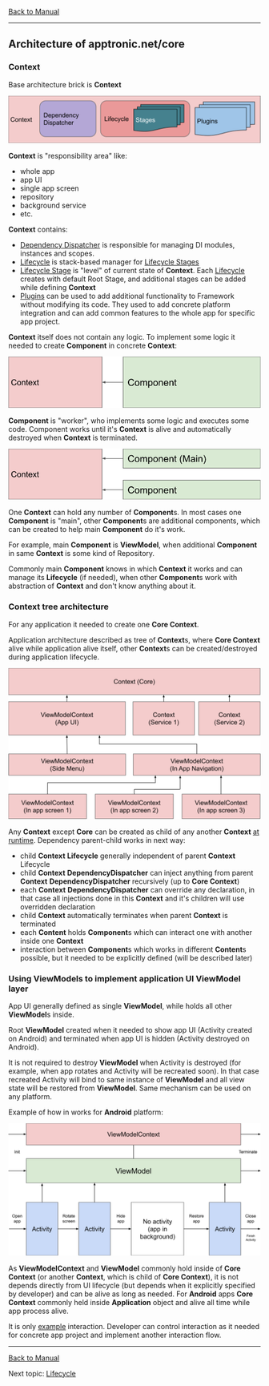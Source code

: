 [Back to Manual](../manual.md)

___

## Architecture of apptronic.net/core

### Context

Base architecture brick is **Context**

![Context acrchitecture](../images/architecture_base.svg)

**Context** is "responsibility area" like:
 - whole app
 - app UI
 - single app screen
 - repository
 - background service
 - etc.

**Context** contains:
 - <ins>Dependency Dispatcher</ins> is responsible for managing DI modules, instances and scopes.
 - <ins>Lifecycle</ins> is stack-based manager for <ins>Lifecycle Stages</ins>
 - <ins>Lifecycle Stage</ins> is "level" of current state of **Context**. Each <ins>Lifecycle</ins> creates with default Root Stage, and additional stages can be added while defining **Context**
 - <ins>Plugins</ins> can be used to add additional functionality to Framework without modifying its code. They used to add concrete platform integration and can add common features to the whole app for specific app project.
 
 **Context** itself does not contain any logic. To implement some logic it needed to create **Component** in concrete **Context**:

![Context components](../images/architecture_context_component.svg)

**Component** is "worker", who implements some logic and executes some code. Component works until it's **Context** is alive and automatically destroyed when **Context** is terminated.

![One context - many components](../images/architecture_context_component_many.svg)
 
 One **Context** can hold any number of **Component**s. In most cases one **Component** is "main", other **Component**s are additional components, which can be created to help main **Component** do it's work.
 
 For example, main **Component** is **ViewModel**, when additional **Component** in same **Context** is some kind of Repository.
 
 Commonly main **Component** knows in which **Context** it works and can manage its **Lifecycle** (if needed), when other **Component**s work with abstraction of **Context** and don't know anything about it.

 ### Context tree architecture
 
 For any application it needed to create one **Core Context**.
 
 Application architecture described as tree of **Context**s, where **Core Context** alive while application alive itself, other **Context**s can be created/destroyed during application lifecycle.
 
![Context tree](../images/context_tree.svg)

 Any **Context** except **Core** can be created as child of any another **Context** <ins>at runtime</ins>. Dependency parent-child works in next way:
  - child **Context** **Lifecycle** generally independent of parent **Context** Lifecycle
  - child **Context** **DependencyDispatcher** can inject anything from parent **Context** **DependencyDispatcher** recursively (up to **Core Context**)
  - each **Context** **DependencyDispatcher** can override any declaration, in that case all injections done in this **Context** and it's children will use overridden declaration
  - child **Context** automatically terminates when parent **Context** is terminated
  - each **Content** holds **Component**s which can interact one with another inside one **Context**
  - interaction between **Component**s which works in different **Content**s possible, but it needed to be explicitly defined (will be described later)

 ### Using ViewModels to implement application UI ViewModel layer
 
 App UI generally defined as single **ViewModel**, while holds all other **ViewModel**s inside.
 
 Root **ViewModel** created when it needed to show app UI (Activity created on Android) and terminated when app UI is hidden (Activity destroyed on Android).
 
 It is not required to destroy **ViewModel** when Activity is destroyed (for example, when app rotates and Activity will be recreated soon). In that case recreated Activity will bind to same instance of **ViewModel** and all view state will be restored from **ViewModel**. Same mechanism can be used on any platform.
 
 Example of how in works for **Android** platform:
 
![Interaction between Activity and ViewModel](../images/activity_view_model_lifecycle.svg)

As **ViewModelContext** and **ViewModel** commonly hold inside of **Core Context** (or another **Context**, which is child of **Core Context**), it is not depends directly from UI lifecycle (but depends when it explicitly specified by developer) and can be alive as long as needed. For **Android** apps **Core Context** commonly held inside **Application** object and alive all time while app process alive.

It is only <ins>example</ins> interaction. Developer can control interaction as it needed for concrete app project and implement another interaction flow.

___

[Back to Manual](../manual.md)

Next topic: [Lifecycle](lifecycle.md)